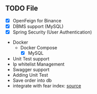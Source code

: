 ## TODO File
- [x] OpenFeign for Binance
- [x] DBMS support (MySQL)
- [x] Spring Security (User Authentication)
- Docker 
    - Docker Compose
      - [x] MySQL
- Unit Test support
- Ip whitelist Management
- Swagger support
- Adding Unit Test
- Save order into db
- integrate with fear index: [source](https://www.capmarketcap.com/en/fear-and-greed-index)